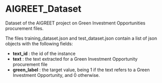 # AIGREET_Dataset
Dataset of the AIGREET project on Green Investment Opportunities procurement files.


The files training_dataset.json and test_dataset.json contain a list of json objects with the following fields:
- **text_id** : the id of the instance
- **text** : the text extracted for a Green Investment Opportunity procurement file
- **green_label** : the target value, being 1 if the text refers to a Green Investment Opportunity, and 0 otherwise.
